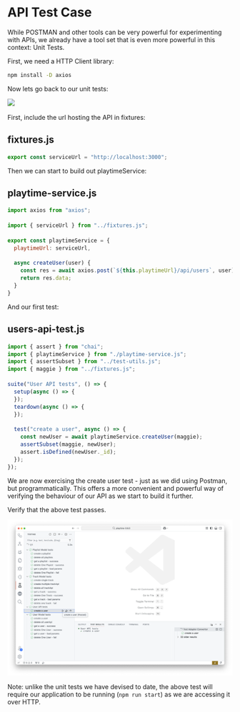 # API Test Case

While POSTMAN and other tools can be very powerful for experimenting with APIs, we already have a tool set that is even more powerful in this context: Unit Tests.

First, we need a HTTP Client library:

~~~bash
npm install -D axios
~~~

Now lets go back to our unit tests:

![](img/03(edited).png)

First, include the url hosting the API in fixtures:

## fixtures.js

~~~javascript
export const serviceUrl = "http://localhost:3000";
~~~

Then we can start to build out playtimeService:

## playtime-service.js

~~~javascript
import axios from "axios";

import { serviceUrl } from "../fixtures.js";

export const playtimeService = {
  playtimeUrl: serviceUrl,

  async createUser(user) {
    const res = await axios.post(`${this.playtimeUrl}/api/users`, user);
    return res.data;
  }
}
~~~

And our first test:

## users-api-test.js

~~~javascript
import { assert } from "chai";
import { playtimeService } from "./playtime-service.js";
import { assertSubset } from "../test-utils.js";
import { maggie } from "../fixtures.js";

suite("User API tests", () => {
  setup(async () => {
  });
  teardown(async () => {
  });

  test("create a user", async () => {
    const newUser = await playtimeService.createUser(maggie);
    assertSubset(maggie, newUser);
    assert.isDefined(newUser._id);
  });
});
~~~

We are now exercising the create user test - just as we did using Postman, but programmatically. This offers a more convenient and powerful way of verifying the behaviour of our API as we start to build it further.

Verify that the above test passes.

![](img/22.png)

Note: unlike the unit tests we have devised to date, the above test will require our application to be running (`npm run start`) as we are accessing it over HTTP.
